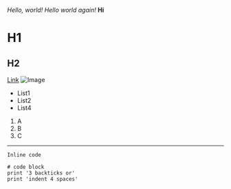 *Hello, world!*
*Hello world again!*
**Hi**
# H1
## H2
[Link](https://harshil201003.github.io/cse15l-lab-reports/index.html)
![Image](http://url/a.png)

* List1
* List2
* List4


1. A
2. B
3. C

---

`Inline code`

```
# code block
print '3 backticks or'
print 'indent 4 spaces'
```
